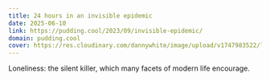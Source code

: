 ```yaml
---
title: 24 hours in an invisible epidemic
date: 2025-06-10
link: https://pudding.cool/2023/09/invisible-epidemic/
domain: pudding.cool
cover: https://res.cloudinary.com/dannywhite/image/upload/v1747983522/links/invisible-epidemic.png
---
```


Loneliness: the silent killer, which many facets of modern life encourage.

<!-- Also check out the video: https://www.youtube.com/watch?v=h7w339vE2F8 -->
